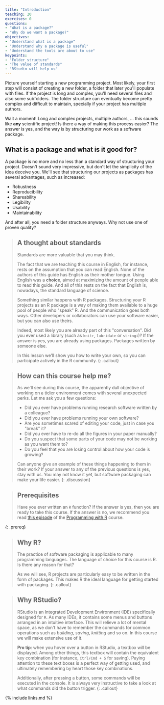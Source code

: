 ```yaml
---
title: "Introduction"
teaching: 20
exercises: 0
questions:
- "What is a package?"
- "Why do we want a package?"
objectives:
- "Understand what is a package"
- "Understand why a package is useful"
- "Understand the tools are about to use"
keypoints:
- "Folder structure"
- "The value of standards"
- "RStudio will help us"
---
```


Picture yourself starting a new programming project.
Most likely, your first step will consist of creating a new folder, a folder that later you'll populate with files.
If the project is long and complex, you'll need several files and also some subfolders.
The folder structure can eventually become pretty complex and difficult to maintain, specially if your project has multiple authors.

Wait a moment!
Long and complex projects, multiple authors, ... this sounds like **any** scientific project!
Is there a way of making this process easier?
The answer is yes, and the way is by structuring our work as a software package.

## What is a package and what is it good for?

A package is no more and no less than a standard way of structuring your project.
Doesn't sound very impressive, but don't let the simplicity of the idea deceive you.
We'll see that structuring our projects as packages has several advantages, such as increased:

- Robustness
- Reproducibility
- Shareability
- Legibility
- Usability
- Maintainability

And after all, you need a folder structure anyways.
Why not use one of proven quality?

> ## A thought about standards
> Standards are more valuable that you may think.
>
> The fact that we are teaching this course in English, for instance, rests on the assumption that you can read English.
> None of the authors of this guide has English as their mother tongue.
> Using English was a **choice**, aimed at maximizing the amount of people able to read this guide.
> And all of this rests on the fact that English is, nowadays, the standard language of science.
>
> Something similar happens with R packages.
> Structuring your R projects as an R package is a way of making them available to a huge pool of people who "speak" R.
> And the communication goes both ways.
> Other developers or collaborators can use your software easier, but you can also use theirs.
>
> Indeed, most likely you are already part of this "conversation".
> Did you ever used a library (such as `knitr`, `lubridate` or `stringi`)?
> If the answer is yes, you are already using packages.
> Packages written by someone else.
>
> In this lesson we'll show you how to write your own, so you can participate actively in the R community.
{: .callout}

> ## How can this course help me?
> 
> As we'll see during this course, the apparently dull objective of working on a tidier environment comes with several unexpected perks.
> Let me ask you a few questions:
> 
> - Did you ever have problems running research software written by a colleague?
> - Did you ever have problems running your own software?
> - Are you sometimes scared of editing your code, just in case you "break" it?
> - Did you ever have to re-do all the figures in your paper manually?
> - Do you suspect that some parts of your code may not be working as you want them to?
> - Do you feel that you are losing control about how your code is growing?
>
> Can anyone give an example of these things happening to them in their work? If your answer to any of the previous questions is yes, stay with us.
> You may not know it yet, but software packaging can make your life easier.
{: .discussion}

> ## Prerequisites
> Have you ever written an `R` function?
> If the answer is yes, then you are ready to take this course.
> If the answer is no, we recommend you read [this episode](https://swcarpentry.github.io/r-novice-inflammation/02-func-R/index.html) of the [Programming with R](https://swcarpentry.github.io/r-novice-inflammation/) course.
> 
{: .prereq}
> ## Why R?
> The practice of software packaging is applicable to many programming languages.
> The language of choice for this course is R.
> Is there any reason for that?
>
> As we will see, R projects are particularly easy to be written in the form of packages.
> This makes R the ideal language for getting started with packaging.
{: .callout}

> ## Why RStudio?
> RStudio is an Integrated Development Environment (IDE) specifically designed for `R`.
> As many IDEs, it contains some menus and buttons arranged in an intuitive interface.
> This will relieve a lot of mental space, as we don't have to remember the commands for common operations such as _building_, _saving_, _knitting_ and so on.
> In this course we will make extensive use of it.
>
> **Pro tip**: when you hover over a button in RStudio, a textbox will be displayed. Among other things, this textbox will contain the equivalent key combination (for instance, `Ctrl/Cmd + S` for saving).
> Paying attention to these text boxes is a perfect way of getting used, and ultimately remembering by heart those key combinations.
>
> Additionally, after pressing a button, some commands will be executed in the console.
> It is always very instructive to take a look at what commands did the button trigger.
{: .callout}

{% include links.md %}
